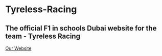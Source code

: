 # Tyreless-Racing
The official F1 in schools Dubai website for the team - Tyreless Racing
---
[Our Website](https://tyrelessracing.github.io/Tyreless-Racing/)
